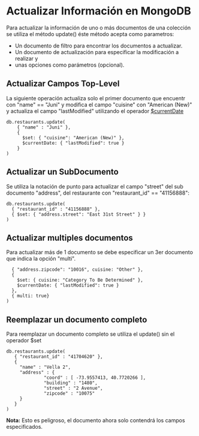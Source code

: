 # Actualizar Información en MongoDB

Para actualizar la información de uno o más documentos de una colección se utiliza el método update()
éste método acepta como parametros:

* Un documento de filtro para encontrar los documentos a actualizar.
* Un documento de actualización para especificar la modificación a realizar y
* unas opciones como parámetros (opcional).

## Actualizar Campos Top-Level 

La siguiente operación actualiza solo el primer documento que encuentr con "name" == "Juni" y modifica el campo "cuisine" con "American (New)"
y actualiza el campo "lastModified" utilizando el operador [$currentDate](https://docs.mongodb.com/manual/reference/operator/update/currentDate/#up._S_currentDate)
```
db.restaurants.update(
    { "name" : "Juni" },
    {
      $set: { "cuisine": "American (New)" },
      $currentDate: { "lastModified": true }
    }
)
```

## Actualizar un SubDocumento

Se utiliza la notación de punto para actualizar el campo "street" del sub documento "address", del restaurante con "restaurant_id" == "41156888":
```
db.restaurants.update(
  { "restaurant_id" : "41156888" },
  { $set: { "address.street": "East 31st Street" } }
)
```

## Actualizar multiples documentos

Para actualizar más de 1 documento se debe especificar un 3er documento que indica la opción "multi".

```db.restaurants.update(
  { "address.zipcode": "10016", cuisine: "Other" },
  {
    $set: { cuisine: "Category To Be Determined" },
    $currentDate: { "lastModified": true }
  },
  { multi: true}
)
```

## Reemplazar un documento completo

Para reemplazar un documento completo se utiliza el update() sin el operador $set

```
db.restaurants.update(
   { "restaurant_id" : "41704620" },
   {
     "name" : "Vella 2",
     "address" : {
              "coord" : [ -73.9557413, 40.7720266 ],
              "building" : "1480",
              "street" : "2 Avenue",
              "zipcode" : "10075"
     }
   }
)
```

**Nota:** Esto es peligroso, el documento ahora solo contendrá los campos especificados.
